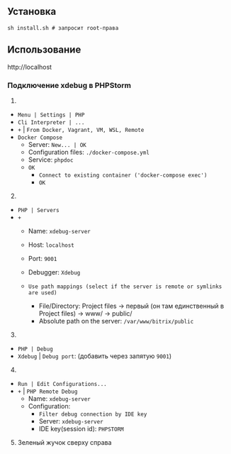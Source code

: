 ## Установка
```
sh install.sh # запросит root-права
```

## Использование
http://localhost

### Подключение xdebug в PHPStorm
1.
* `Menu | Settings | PHP`
* `Cli Interpreter | ...`
* `+` | `From Docker, Vagrant, VM, WSL, Remote`
* `Docker Compose`
    * Server: `New... | OK`
    * Configuration files: `./docker-compose.yml`
    * Service: `phpdoc`
    * `OK`
        * `Connect to existing container ('docker-compose exec')`
        * `OK`

2.
* `PHP | Servers`
* `+`
    * Name: `xdebug-server`
    * Host: `localhost`
    * Port: `9001`
    * Debugger: `Xdebug`

    * `Use path mappings (select if the server is remote or symlinks are used)`
        * File/Directory: Project files -> первый (он там единственный в Project files) -> www/ -> public/
        * Absolute path on the server: `/var/www/bitrix/public`

3.
* `PHP | Debug`
* `Xdebug` | `Debug port`: (добавить через запятую `9001`)

4.
* `Run | Edit Configurations...`
* `+` | `PHP Remote Debug`
    * Name: `xdebug-server`
    * Configuration:
        * `Filter debug connection by IDE key`
        * Server: `xdebug-server`
        * IDE key(session id): `PHPSTORM`

5. Зеленый жучок сверху справа
